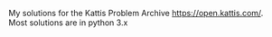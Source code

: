 My solutions for the Kattis Problem Archive https://open.kattis.com/. <br/>
Most solutions are in python 3.x
